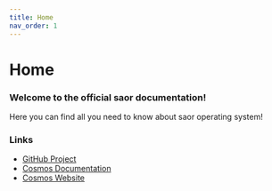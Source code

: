 ```yaml
---
title: Home
nav_order: 1
---
```


# Home

### Welcome to the official saor documentation!

Here you can find all you need to know about saor operating system!

### Links

- [GitHub Project](https://github.com/giovol/saor)
- [Cosmos Documentation](https://cosmosos.github.io)
- [Cosmos Website](https://gocosmos.org)


